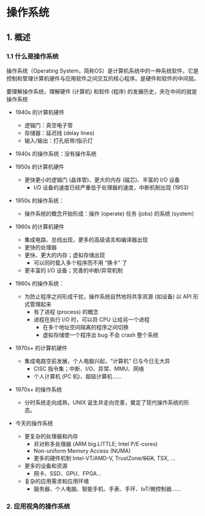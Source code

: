 # 操作系统

##  1. 概述

### 1.1 什么是操作系统

操作系统（Operating System，简称OS）是计算机系统中的一种系统软件，它是控制和管理计算机硬件与应用软件之间交互的核心程序。是硬件和软件的中间层。

要理解操作系统，理解硬件 (计算机) 和软件 (程序) 的发展历史，夹在中间的就是操作系统

+ 1940s 的计算机硬件
  + 逻辑门：真空电子管
  + 存储器：延迟线 (delay lines)
  + 输入/输出：打孔纸带/指示灯
+ 1940s 的操作系统：没有操作系统
+ 1950s 的计算机硬件
  + 更快更小的逻辑门 (晶体管)、更大的内存 (磁芯)、丰富的 I/O 设备
    - I/O 设备的速度已经严重低于处理器的速度，中断机制出现 (1953)
+ 1950s 的操作系统：
  + 操作系统的概念开始形成：操作 (operate) 任务 (jobs) 的系统 (system)
+ 1960s 的计算机硬件
  + 集成电路、总线出现，更多的高级语言和编译器出现
  + 更快的处理器
  + 更快、更大的内存；虚拟存储出现
    - 可以同时载入多个程序而不用 “换卡” 了
  + 更丰富的 I/O 设备；完善的中断/异常机制
+ 1960s 的操作系统：
  + 为防止程序之间形成干扰，操作系统自然地将共享资源 (如设备) 以 API 形式管理起来
    - 有了进程 (process) 的概念
    - 进程在执行 I/O 时，可以将 CPU 让给另一个进程
      - 在多个地址空间隔离的程序之间切换
      - 虚拟存储使一个程序出 bug 不会 crash 整个系统
+ 1970s+ 的计算机硬件
  + 集成电路空前发展，个人电脑兴起，“计算机” 已与今日无大异
    - CISC 指令集；中断、I/O、异常、MMU、网络
    - 个人计算机 (PC 机)、超级计算机……
+ 1970s+ 的操作系统
  + 分时系统走向成熟，UNIX 诞生并走向完善，奠定了现代操作系统的形态。

+ 今天的操作系统
  + 更复杂的处理器和内存
    - 非对称多处理器 (ARM big.LITTLE; Intel P/E-cores)
    - Non-uniform Memory Access (NUMA)
    - 更多的硬件机制 Intel-VT/AMD-V, TrustZone/~~SGX~~, TSX, ...
  + 更多的设备和资源
    - 网卡、SSD、GPU、FPGA...
  + 复杂的应用需求和应用环境
    - 服务器、个人电脑、智能手机、手表、手环、IoT/微控制器……

### 2. 应用视角的操作系统



